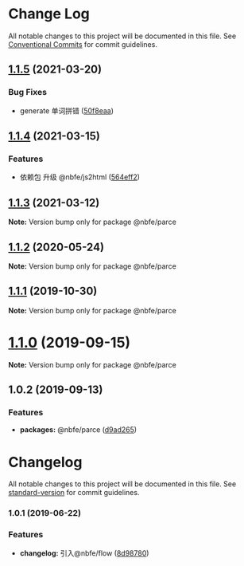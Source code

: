 # Change Log

All notable changes to this project will be documented in this file.
See [Conventional Commits](https://conventionalcommits.org) for commit guidelines.

## [1.1.5](https://github.com/shuoshubao/nbfe/compare/@nbfe/parce@1.1.4...@nbfe/parce@1.1.5) (2021-03-20)


### Bug Fixes

* generate 单词拼错 ([50f8eaa](https://github.com/shuoshubao/nbfe/commit/50f8eaa))





## [1.1.4](https://github.com/shuoshubao/nbfe/compare/@nbfe/parce@1.1.2...@nbfe/parce@1.1.4) (2021-03-15)


### Features

* 依赖包 升级 @nbfe/js2html ([564eff2](https://github.com/shuoshubao/nbfe/commit/564eff2))





## [1.1.3](https://github.com/shuoshubao/nbfe/compare/@nbfe/parce@1.1.2...@nbfe/parce@1.1.3) (2021-03-12)

**Note:** Version bump only for package @nbfe/parce





## [1.1.2](https://github.com/shuoshubao/nbfe/compare/@nbfe/parce@1.1.1...@nbfe/parce@1.1.2) (2020-05-24)

**Note:** Version bump only for package @nbfe/parce

## [1.1.1](https://github.com/shuoshubao/nbfe/compare/@nbfe/parce@1.1.0...@nbfe/parce@1.1.1) (2019-10-30)

**Note:** Version bump only for package @nbfe/parce

# [1.1.0](https://github.com/shuoshubao/nbfe/compare/@nbfe/parce@1.0.2...@nbfe/parce@1.1.0) (2019-09-15)

**Note:** Version bump only for package @nbfe/parce

## 1.0.2 (2019-09-13)

### Features

-   **packages:** @nbfe/parce ([d9ad265](https://github.com/shuoshubao/nbfe/commit/d9ad265))

# Changelog

All notable changes to this project will be documented in this file. See [standard-version](https://github.com/conventional-changelog/standard-version) for commit guidelines.

### 1.0.1 (2019-06-22)

### Features

-   **changelog:** 引入@nbfe/flow ([8d98780](https://github.com/shuoshubao/parce/commit/8d98780))
